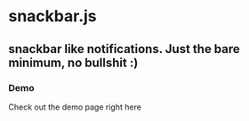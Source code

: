 # snackbar.js
## snackbar like notifications. Just the bare minimum, no bullshit :)

### Demo
Check out the demo page right here
